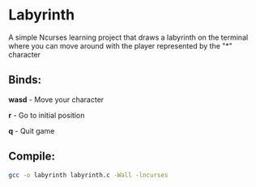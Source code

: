 # Labyrinth

A simple Ncurses learning project that draws a labyrinth on the terminal where you can move around with the player represented by the "*" character

## Binds:
**wasd** - Move your character

**r** - Go to initial position

**q** - Quit game

## Compile:
```bash
gcc -o labyrinth labyrinth.c -Wall -lncurses
```
